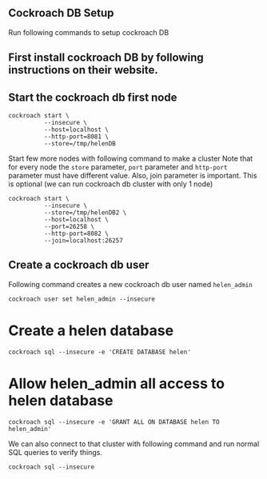 ## Cockroach DB Setup

Run following commands to setup cockroach DB

## First install cockroach DB by following instructions on their website.

## Start the cockroach db first node

```
cockroach start \
          --insecure \
          --host=localhost \
          --http-port=8081 \
          --store=/tmp/helenDB
```

Start few more nodes with following command to make a cluster
Note that for every node the `store` parameter, `port` parameter and
`http-port` parameter must have different value. Also, join parameter
is important. This is optional (we can run cockroach db cluster with only
1 node)

```
cockroach start \
          --insecure \
          --store=/tmp/helenDB2 \
          --host=localhost \
          --port=26258 \
          --http-port=8082 \
          --join=localhost:26257
```

## Create a cockroach db user

Following command creates a new cockroach db  user named `helen_admin`

```
cockroach user set helen_admin --insecure
```

# Create a helen database

```
cockroach sql --insecure -e 'CREATE DATABASE helen'
```

# Allow helen_admin all access to helen database

```
cockroach sql --insecure -e 'GRANT ALL ON DATABASE helen TO helen_admin'
```


We can also connect to that cluster with following command and run
normal SQL queries to verify things.
```
cockroach sql --insecure
```
